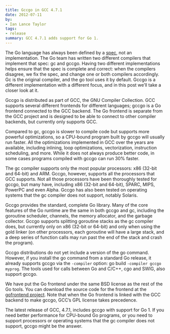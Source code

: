 ```yaml
---
title: Gccgo in GCC 4.7.1
date: 2012-07-11
by:
- Ian Lance Taylor
tags:
- release
summary: GCC 4.7.1 adds support for Go 1.
---
```



The Go language has always been defined by a [spec](https://golang.org/ref/spec),
not an implementation.
The Go team has written two different compilers that implement that spec: gc and gccgo.
Having two different implementations helps ensure that the spec is complete and correct:
when the compilers disagree, we fix the spec,
and change one or both compilers accordingly.
Gc is the original compiler, and the go tool uses it by default.
Gccgo is a different implementation with a different focus,
and in this post we’ll take a closer look at it.

Gccgo is distributed as part of GCC, the GNU Compiler Collection.
GCC supports several different frontends for different languages;
gccgo is a Go frontend connected to the GCC backend.
The Go frontend is separate from the GCC project and is designed to be able
to connect to other compiler backends,
but currently only supports GCC.

Compared to gc, gccgo is slower to compile code but supports more powerful optimizations,
so a CPU-bound program built by gccgo will usually run faster.
All the optimizations implemented in GCC over the years are available,
including inlining, loop optimizations, vectorization,
instruction scheduling, and more.
While it does not always produce better code,
in some cases programs compiled with gccgo can run 30% faster.

The gc compiler supports only the most popular processors:
x86 (32-bit and 64-bit) and ARM.
Gccgo, however, supports all the processors that GCC supports.
Not all those processors have been thoroughly tested for gccgo,
but many have, including x86 (32-bit and 64-bit),
SPARC, MIPS, PowerPC and even Alpha.
Gccgo has also been tested on operating systems that the gc compiler does
not support, notably Solaris.

Gccgo provides the standard, complete Go library.
Many of the core features of the Go runtime are the same in both gccgo and gc,
including the goroutine scheduler, channels,
the memory allocator, and the garbage collector.
Gccgo supports splitting goroutine stacks as the gc compiler does,
but currently only on x86 (32-bit or 64-bit) and only when using the gold
linker (on other processors,
each goroutine will have a large stack, and a deep series of function calls
may run past the end of the stack and crash the program).

Gccgo distributions do not yet include a version of the go command.
However, if you install the go command from a standard Go release,
it already supports gccgo via the `-compiler` option:
go build `-compiler gccgo myprog`.
The tools used for calls between Go and C/C++,
cgo and SWIG, also support gccgo.

We have put the Go frontend under the same BSD license as the rest of the Go
tools.  You can download the source code for the frontend at the
[gofrontend project](https://github.com/golang/gofrontend).
Note that when the Go frontend is linked with the GCC backend to make gccgo,
GCC’s GPL license takes precedence.

The latest release of GCC, 4.7.1, includes gccgo with support for Go 1.
If you need better performance for CPU-bound Go programs,
or you need to support processors or operating systems that the gc compiler does not support,
gccgo might be the answer.
